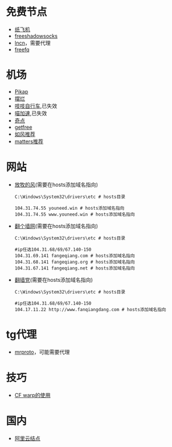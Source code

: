 # 免费节点
* [纸飞机](https://zfjvpn.gitbook.io/123/)
* [freeshadowsocks](https://my.freeshadowsocks.org/#portfolios)
* [lncn](https://lncn.org/)，需要代理
* [freefq](https://github.com/freefq/free)

# 机场
* [Pikap](https://pikap.me)
* [摆烂](https://ayyy.space)
* [吱吱自行车](zhizhi.bike),已失效
* [喵加速](www.miaorelay.com),已失效
* [奇点](https://qd.freev2ray.xyz)
* [getfree](https://getfree.cloud)
* [如风推荐](https://blog.iljw.me/2019/05/ssr-free.html?m=1)
* [matters推荐](https://matters.news/@looklookworld/%E5%85%8D%E8%B4%B9%E7%99%BD%E5%AB%96%E5%85%AC%E7%9B%8A%E6%9C%BA%E5%9C%BA%E5%90%88%E9%9B%86ssr-v2ray-%E5%85%8D%E8%B4%B9vpn-bafyreiey7ytog5fxt2buxwafyojjmwxyea7g3j36abqv7sav56h5simqme)

# 网站
* [放牧的风](https://www.youneed.win/)(需要在hosts添加域名指向)
    ```
    C:\Windows\System32\drivers\etc # hosts目录

    104.31.74.55 youneed.win # hosts添加域名指向
    104.31.74.55 www.youneed.win # hosts添加域名指向
    ```

* [翻个墙网](https://fangeqiang.com/)(需要在hosts添加域名指向)
    ```
    C:\Windows\System32\drivers\etc # hosts目录

    #ip任选104.31.68/69/67.140-150
    104.31.69.141 fangeqiang.com # hosts添加域名指向
    104.31.68.141 fangeqiang.org # hosts添加域名指向
    104.31.67.141 fangeqiang.net # hosts添加域名指向
    ```

* [翻墙党](http://www.fanqiangdang.com/)(需要在hosts添加域名指向)
    ```
    C:\Windows\System32\drivers\etc # hosts目录

    #ip任选104.31.68/69/67.140-150
    104.17.11.22 http://www.fanqiangdang.com # hosts添加域名指向
    ```
# tg代理
* [mrproto](https://mtproto.cc/)，可能需要代理

# 技巧
* [CF warp的使用](https://blog.on-cloud.cloud/archives/28)

# 国内
* [阿里云结点](https://www.abskoop.com/5303/)